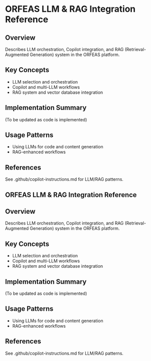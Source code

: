 # ORFEAS LLM & RAG Integration Reference

## Overview

Describes LLM orchestration, Copilot integration, and RAG (Retrieval-Augmented Generation) system in the ORFEAS platform.

## Key Concepts

- LLM selection and orchestration
- Copilot and multi-LLM workflows
- RAG system and vector database integration

## Implementation Summary

(To be updated as code is implemented)

## Usage Patterns

- Using LLMs for code and content generation
- RAG-enhanced workflows

## References

See .github/copilot-instructions.md for LLM/RAG patterns.

## ORFEAS LLM & RAG Integration Reference

## Overview

Describes LLM orchestration, Copilot integration, and RAG (Retrieval-Augmented Generation) system in the ORFEAS platform.

## Key Concepts

- LLM selection and orchestration
- Copilot and multi-LLM workflows
- RAG system and vector database integration

## Implementation Summary

(To be updated as code is implemented)

## Usage Patterns

- Using LLMs for code and content generation
- RAG-enhanced workflows

## References

See .github/copilot-instructions.md for LLM/RAG patterns.
